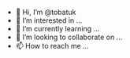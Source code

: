 - 👋 Hi, I’m @tobatuk
- 👀 I’m interested in ...
- 🌱 I’m currently learning ...
- 💞️ I’m looking to collaborate on ...
- 📫 How to reach me ...

<!---
tobatuk/tobatuk is a ✨ special ✨ repository because its `README.md` (this file) appears on your GitHub profile.
You can click the Preview link to take a look at your changes.
--->
